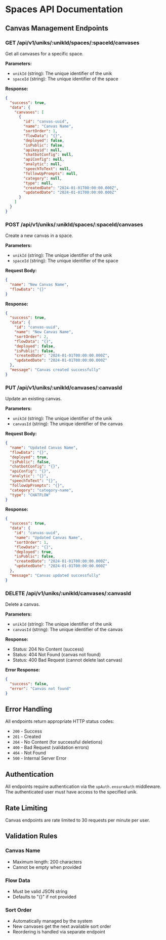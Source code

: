 # Spaces API Documentation

## Canvas Management Endpoints

### GET /api/v1/uniks/:unikId/spaces/:spaceId/canvases

Get all canvases for a specific space.

**Parameters:**
- `unikId` (string): The unique identifier of the unik
- `spaceId` (string): The unique identifier of the space

**Response:**
```json
{
  "success": true,
  "data": {
    "canvases": [
      {
        "id": "canvas-uuid",
        "name": "Canvas Name",
        "sortOrder": 1,
        "flowData": "{}",
        "deployed": false,
        "isPublic": false,
        "apikeyid": null,
        "chatbotConfig": null,
        "apiConfig": null,
        "analytic": null,
        "speechToText": null,
        "followUpPrompts": null,
        "category": null,
        "type": null,
        "createdDate": "2024-01-01T00:00:00.000Z",
        "updatedDate": "2024-01-01T00:00:00.000Z"
      }
    ]
  }
}
```

### POST /api/v1/uniks/:unikId/spaces/:spaceId/canvases

Create a new canvas in a space.

**Parameters:**
- `unikId` (string): The unique identifier of the unik
- `spaceId` (string): The unique identifier of the space

**Request Body:**
```json
{
  "name": "New Canvas Name",
  "flowData": "{}"
}
```

**Response:**
```json
{
  "success": true,
  "data": {
    "id": "canvas-uuid",
    "name": "New Canvas Name",
    "sortOrder": 2,
    "flowData": "{}",
    "deployed": false,
    "isPublic": false,
    "createdDate": "2024-01-01T00:00:00.000Z",
    "updatedDate": "2024-01-01T00:00:00.000Z"
  },
  "message": "Canvas created successfully"
}
```

### PUT /api/v1/uniks/:unikId/canvases/:canvasId

Update an existing canvas.

**Parameters:**
- `unikId` (string): The unique identifier of the unik
- `canvasId` (string): The unique identifier of the canvas

**Request Body:**
```json
{
  "name": "Updated Canvas Name",
  "flowData": "{}",
  "deployed": true,
  "isPublic": false,
  "chatbotConfig": "{}",
  "apiConfig": "{}",
  "analytic": "{}",
  "speechToText": "{}",
  "followUpPrompts": "{}",
  "category": "category-name",
  "type": "CHATFLOW"
}
```

**Response:**
```json
{
  "success": true,
  "data": {
    "id": "canvas-uuid",
    "name": "Updated Canvas Name",
    "sortOrder": 1,
    "flowData": "{}",
    "deployed": true,
    "isPublic": false,
    "createdDate": "2024-01-01T00:00:00.000Z",
    "updatedDate": "2024-01-01T00:00:00.000Z"
  },
  "message": "Canvas updated successfully"
}
```

### DELETE /api/v1/uniks/:unikId/canvases/:canvasId

Delete a canvas.

**Parameters:**
- `unikId` (string): The unique identifier of the unik
- `canvasId` (string): The unique identifier of the canvas

**Response:**
- Status: 204 No Content (success)
- Status: 404 Not Found (canvas not found)
- Status: 400 Bad Request (cannot delete last canvas)

**Error Response:**
```json
{
  "success": false,
  "error": "Canvas not found"
}
```

## Error Handling

All endpoints return appropriate HTTP status codes:

- `200` - Success
- `201` - Created
- `204` - No Content (for successful deletions)
- `400` - Bad Request (validation errors)
- `404` - Not Found
- `500` - Internal Server Error

## Authentication

All endpoints require authentication via the `upAuth.ensureAuth` middleware. The authenticated user must have access to the specified unik.

## Rate Limiting

Canvas endpoints are rate limited to 30 requests per minute per user.

## Validation Rules

### Canvas Name
- Maximum length: 200 characters
- Cannot be empty when provided

### Flow Data
- Must be valid JSON string
- Defaults to "{}" if not provided

### Sort Order
- Automatically managed by the system
- New canvases get the next available sort order
- Reordering is handled via separate endpoint